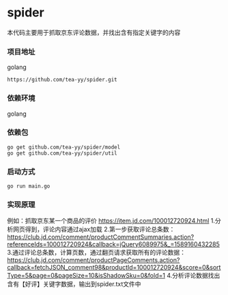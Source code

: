 # spider
本代码主要用于抓取京东评论数据，并找出含有指定关键字的内容

### 项目地址
golang
```
https://github.com/tea-yy/spider.git
```

### 依赖环境
golang

### 依赖包
```
go get github.com/tea-yy/spider/model
go get github.com/tea-yy/spider/util
```

### 启动方式
```
go run main.go
```

### 实现原理
例如：抓取京东某一个商品的评价 https://item.jd.com/100012720924.html
1.分析网页得到，评论内容通过ajax加载
2.第一步获取评论总条数：https://club.jd.com/comment/productCommentSummaries.action?referenceIds=100012720924&callback=jQuery6089975&_=1589160432285
3.通过评论总条数，计算页数，通过翻页请求获取所有的评论数据：https://club.jd.com/comment/productPageComments.action?callback=fetchJSON_comment98&productId=100012720924&score=0&sortType=5&page=0&pageSize=10&isShadowSku=0&fold=1
4.分析评论数据找出含有【好评】关键字数据，输出到spider.txt文件中